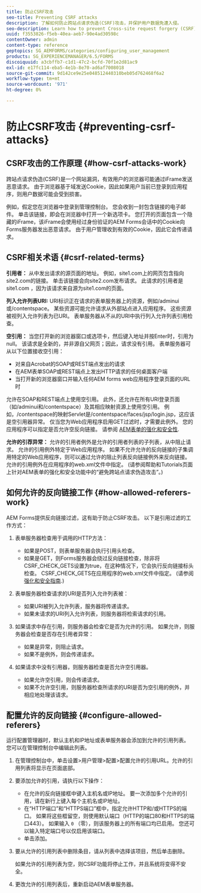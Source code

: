 ```yaml
---
title: 防止CSRF攻击
seo-title: Preventing CSRF attacks
description: 了解如何防止跨站点请求伪造(CSRF)攻击，并保护用户数据免遭入侵。
seo-description: Learn how to prevent Cross-site request forgery (CSRF) attacks and safeguard user data from being compromised.
uuid: f3553826-f5eb-40ea-aeb7-90e4ad30598c
contentOwner: admin
content-type: reference
geptopics: SG_AEMFORMS/categories/configuring_user_management
products: SG_EXPERIENCEMANAGER/6.5/FORMS
discoiquuid: a3cbffb7-c1d1-47c2-bcfd-70f1e2d81ac9
exl-id: e17fc114-eba5-4e1b-8e70-ad6af7008018
source-git-commit: 9d142ce9e25e048512440310beb05d762468f6a2
workflow-type: tm+mt
source-wordcount: '971'
ht-degree: 0%

---
```


# 防止CSRF攻击 {#preventing-csrf-attacks}

## CSRF攻击的工作原理 {#how-csrf-attacks-work}

跨站点请求伪造(CSRF)是一个网站漏洞，有效用户的浏览器可能通过iFrame发送恶意请求。 由于浏览器基于域发送Cookie，因此如果用户当前已登录到应用程序，则用户数据可能会受到损害。

例如，假定您在浏览器中登录到管理控制台。 您会收到一封包含链接的电子邮件。 单击该链接，即会在浏览器中打开一个新选项卡。 您打开的页面包含一个隐藏的iFrame，该iFrame会使用经过身份验证的AEM Forms会话中的Cookie向Forms服务器发出恶意请求。 由于用户管理收到有效的Cookie，因此它会传递请求。

## CSRF相关术语 {#csrf-related-terms}

**引用者：** 从中发出请求的源页面的地址。 例如，site1.com上的网页包含指向site2.com的链接。 单击该链接会向site2.com发布请求。 此请求的引用者是site1.com ，因为该请求来自源为site1.com的页面。

**列入允许列表URI:** URI标识正在请求的表单服务器上的资源，例如/adminui或/contentspace。 某些资源可能允许请求从外部站点进入应用程序。 这些资源被视列入允许列表为已URI。 表单服务器从不从的URI中执行列入允许列表引用检查。

**空引用：** 当您打开新的浏览器窗口或选项卡，然后键入地址并按Enter时，引用为null。 该请求是全新的，并非源自父网页；因此，请求没有引用。 表单服务器可从以下位置接收空引用：

* 对来自Acrobat的SOAP或REST端点发出的请求
* 在AEM表单SOAP或REST端点上发出HTTP请求的任何桌面客户端
* 当打开新的浏览器窗口并输入任何AEM forms web应用程序登录页面的URL时

允许在SOAP和REST端点上使用空引用。 此外，还允许在所有URI登录页面（如/adminui和/contentspace）及其相应映射资源上使用空引用。 例如，/contentspace的映射Servlet是/contentspace/faces/jsp/login.jsp，这应该是空引用器异常。 仅当您为Web应用程序启用GET过滤时，才需要此例外。 您的应用程序可以指定是否允许空反向链接。 请参阅 [AEM表单的强化和安全性](https://help.adobe.com/en_US/livecycle/11.0/HardeningSecurity/index.html).

**允许的引荐异常：** 允许的引用者例外是允许的引用者列表的子列表，从中阻止请求。 允许的引用例外特定于Web应用程序。 如果不允许允许的反向链接的子集调用特定的Web应用程序，则可以通过允许的阻止列表反向链接例外来反向链接。 允许的引用例外在应用程序的web.xml文件中指定。 (请参阅帮助和Tutorials页面上针对AEM表单的强化和安全功能中的“避免跨站点请求伪造攻击”。)

## 如何允许的反向链接工作 {#how-allowed-referers-work}

AEM Forms提供反向链接过滤，这有助于防止CSRF攻击。 以下是引用过滤的工作方式：

1. 表单服务器检查用于调用的HTTP方法：

   * 如果是POST，则表单服务器会执行引用头检查。
   * 如果是GET，则Forms服务器会绕过反向链接检查，除非将CSRF_CHECK_GETS设置为true，在这种情况下，它会执行反向链接标头检查。 CSRF_CHECK_GETS在应用程序的web.xml文件中指定。 (请参阅 [强化和安全指南](https://help.adobe.com/en_US/livecycle/11.0/HardeningSecurity/index.html).)

1. 表单服务器检查请求的URI是否列入允许列表被：

   * 如果URI被列入允许列表，服务器将传递请求。
   * 如果未请求的URI列入允许列表，则服务器将检索请求的引用。

1. 如果请求中存在引用，则服务器会检查它是否为允许的引用。 如果允许，则服务器会检查是否存在引用者异常：

   * 如果是异常，则阻止请求。
   * 如果不是例外，则会传递请求。

1. 如果请求中没有引用器，则服务器检查是否允许空引用器。

   * 如果允许空引用，则会传递请求。
   * 如果不允许空引用，则服务器检查所请求的URI是否为空引用的例外，并相应地处理该请求。

## 配置允许的反向链接 {#configure-allowed-referers}

运行配置管理器时，默认主机和IP地址或表单服务器会添加到允许的引用列表。 您可以在管理控制台中编辑此列表。

1. 在管理控制台中，单击设置>用户管理>配置>配置允许的引用URL。允许的引用列表将显示在页面底部。
1. 要添加允许的引用，请执行以下操作：

   * 在允许的反向链接框中键入主机名或IP地址。 要一次添加多个允许的引用，请在新行上键入每个主机名或IP地址。
   * 在“HTTP端口”和“HTTPS端口”框中，指定允许HTTP和/或HTTPS的端口。 如果将这些框留空，则使用默认端口（HTTP的端口80和HTTPS的端口443）。 如果输入 `0` （零），则该服务器上的所有端口均已启用。 您还可以输入特定端口号以仅启用该端口。
   * 单击添加。

1. 要从允许的引用列表中删除条目，请从列表中选择该项目，然后单击删除。

   如果允许的引用列表为空，则CSRF功能将停止工作，并且系统将变得不安全。

1. 更改允许的引用列表后，重新启动AEM表单服务器。
